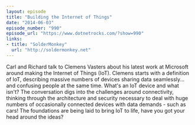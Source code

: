 ```yaml
---
layout: episode
title: "Building the Internet of Things"
date: "2014-06-03"
episode_number: "990"
episode_url: "https://www.dotnetrocks.com/?show=990"
links:
- title: "SolderMonkey"
  url: "http://soldermonkey.net"
---
```


Carl and Richard talk to Clemens Vasters about his latest work at Microsoft around making the Internet of Things (IoT). Clemens starts with a definition of IoT, describing massive numbers of devices sharing data seamlessly... and confusing people at the same time. What's an IoT device and what isn't? The conversation digs into the challenges around connectivity, thinking through the architecture and security necessary to deal with huge numbers of occasionally connected devices with data demands - such as cars! The foundations are being laid to bring IoT to life, have you got your head around the ideas?
